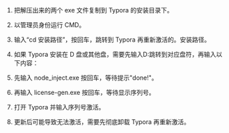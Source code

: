 1. 把解压出来的两个 exe 文件复制到 Typora 的安装目录下。

2. 以管理员身份运行 CMD。

3. 输入“cd 安装路径”，按回车，跳转到 Typora 再重新激活的。安装路径。

4. 如果 Typora 安装在 D 盘或其他盘，需要先输入D:跳转到对应盘符，再输入以下内容：

5. 先输入 node_inject.exe 按回车，等待提示"done!"。

6. 再输入 license-gen.exe 按回车，等待显示序列号。

7. 打开 Typora 并输入序列号激活。

8. 更新后可能导致无法激活，需要先彻底卸载 Typora 再重新激活。